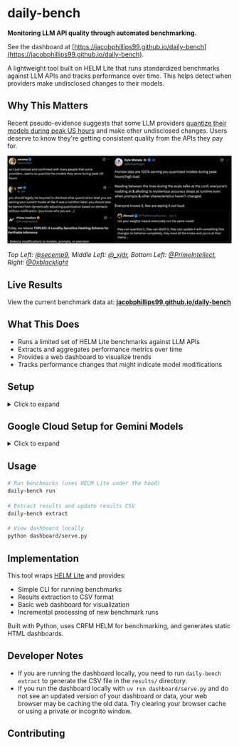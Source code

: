 # daily-bench

**Monitoring LLM API quality through automated benchmarking.**

See the dashboard at [https://jacobphillips99.github.io/daily-bench](https://jacobphillips99.github.io/daily-bench).

A lightweight tool built on HELM Lite that runs standardized benchmarks against LLM APIs and tracks performance over time. This helps detect when providers make undisclosed changes to their models.

## Why This Matters

Recent pseudo-evidence suggests that some LLM providers [quantize their models during peak US hours](https://x.com/secemp9/status/1931244386743894194) and make other undisclosed changes. Users deserve to know they're getting consistent quality from the APIs they pay for.

![Tweets about LLM API quality changes](assets/daily_bench_tweets.png)

*Top Left: [@secemp9](https://x.com/secemp9/status/1931244386743894194), Middle Left: [@_xjdr](https://x.com/_xjdr/status/1931068996092334274), Bottom Left: [@PrimeIntellect](https://x.com/PrimeIntellect/status/1884343700245074092), Right: [@0xblacklight](https://x.com/0xblacklight/status/1931098104411103576)*

## Live Results

View the current benchmark data at: **[jacobphillips99.github.io/daily-bench](https://jacobphillips99.github.io/daily-bench)**

## What This Does

- Runs a limited set of HELM Lite benchmarks against LLM APIs
- Extracts and aggregates performance metrics over time
- Provides a web dashboard to visualize trends
- Tracks performance changes that might indicate model modifications

## Setup
<details>
<summary>Click to expand</summary>

```bash
# install uv
curl -LsSf https://astral.sh/uv/install.sh | sh

# clone repo
git clone https://github.com/jacobphillips99/daily-bench.git
cd daily-bench

# install dependencies
uv sync

# activate uv env
source .venv/bin/activate
# or prepend commands with `uv run`

# Install the package in editable mode (so the CLI is on PATH)
uv pip install -e .
# or
pip install -e .
```
</details>

## Google Cloud Setup for Gemini Models

<details>
<summary>Click to expand</summary>

To use Gemini models via Vertex AI, you need to set up Google Cloud authentication:

### 1. Create a Service Account

```bash
# Set your Google Cloud project ID
export PROJECT_ID="your-project-id"

# Create a service account
gcloud iam service-accounts create daily-bench-sa \
    --description="Service account for daily-bench GitHub Actions" \
    --display-name="Daily Bench Service Account"
```

### 2. Grant Required Permissions

```bash
# Grant Vertex AI permissions
gcloud projects add-iam-policy-binding $PROJECT_ID \
    --member="serviceAccount:daily-bench-sa@$PROJECT_ID.iam.gserviceaccount.com" \
    --role="roles/aiplatform.user"

# Optional: Grant additional permissions if needed
gcloud projects add-iam-policy-binding $PROJECT_ID \
    --member="serviceAccount:daily-bench-sa@$PROJECT_ID.iam.gserviceaccount.com" \
    --role="roles/ml.developer"
```

### 3. Create and Download Service Account Key

```bash
# Create and download the service account key
gcloud iam service-accounts keys create ~/daily-bench-key.json \
    --iam-account=daily-bench-sa@$PROJECT_ID.iam.gserviceaccount.com
```

### 4. Set Up GitHub Secrets

In your GitHub repository settings, add these secrets:

- `GCP_SA_KEY`: The complete contents of the `~/daily-bench-key.json` file
- `GOOGLE_CLOUD_PROJECT`: Your Google Cloud project ID


**Note:** You may also need to enable the Cloud Resource Manager API via the [Google Cloud Console](https://console.cloud.google.com/apis/library/cloudresourcemanager.googleapis.com) if you encounter authentication errors.

**Important Notes:**
- Do NOT use your `~/.config/gcloud/application_default_credentials.json` file - this contains user OAuth credentials, not service account credentials
- The service account key JSON should have `"type": "service_account"` in it
- Keep your service account key secure and never commit it to version control

</details>

## Usage
```bash
# Run benchmarks (uses HELM Lite under the hood)
daily-bench run

# Extract results and update results CSV
daily-bench extract

# View dashboard locally
python dashboard/serve.py
```

## Implementation

This tool wraps [HELM Lite](https://crfm.stanford.edu/helm/lite/latest/) and provides:
- Simple CLI for running benchmarks
- Results extraction to CSV format
- Basic web dashboard for visualization
- Incremental processing of new benchmark runs

Built with Python, uses CRFM HELM for benchmarking, and generates static HTML dashboards.

## Developer Notes
- If you are running the dashboard locally, you need to run `daily-bench extract` to generate the CSV file in the `results/` directory.
- If you run the dashboard locally with `uv run dashboard/serve.py` and do not see an updated version of your dashboard or data, your web browser may be caching the old data. Try clearing your browser cache or using a private or incognito window.

## Contributing
